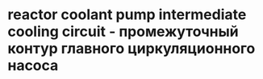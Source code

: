 # reactor coolant pump intermediate cooling circuit - промежуточный контур главного циркуляционного насоса
